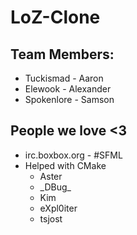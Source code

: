 LoZ-Clone
=========
Team Members:
------------------
  - Tuckismad - Aaron
  - Elewook - Alexander
  - Spokenlore - Samson

People we love <3
------------------
- irc.boxbox.org - #SFML
 -  Helped with CMake
     - Aster
     - \_DBug_
     - Kim
     - eXpl0iter
     - tsjost
